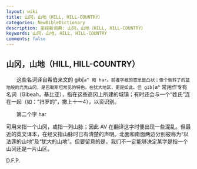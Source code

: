 ```yaml
---
layout: wiki
title: 山冈，山地（HILL, HILL-COUNTRY）
categories: NewBibleDictionary
description: 圣经新词典: 山冈，山地（HILL, HILL-COUNTRY）
keywords: 山冈，山地, HILL, HILL-COUNTRY
comments: false
---
```


## 山冈，山地（HILL, HILL-COUNTRY）

　　这些名词译自希伯来文的 gib[`a^ 和 har。前者字根的意思是凸状；像个倒转了的盆地般的光秃山冈，是巴勒斯坦常见的特色，在犹大地区，更是如此。但 gib[`a^ 常用作专有名词（Gibeah，基比亚），指在这些高冈上所建的城镇；有时还会与一个“姓氏”连在一起（如：“扫罗的”，撒上十一4），以资识别。

　　第二个字 har

可用来指一个山冈，或指一列山脉；因此 AV 在翻译这字时便出现一些混乱。但最近的英文译本，在经文指山脉时已有清楚的声明。北面和南面两边分别被称为“以法莲的山地”及“犹大的山地”。但要留意的是，我们不一定能够决定某字是指一个山冈还是一片山区。

D.F.P.









